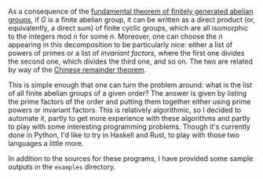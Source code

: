 As a consequence of the [fundamental theorem of finitely generated abelian groups](https://en.wikipedia.org/wiki/Finitely_generated_abelian_group), if *G* is a finite abelian group, it can be written as a direct product (or, equivalently, a direct
sum) of finite cyclic groups, which are all isomorphic to the integers mod *n* for some *n*. Moreover, one can choose
the *n* appearing in this decomposition to be particularly nice: either a list of powers of primes or a list of *invariant
factors*, where the first one divides the second one, which divides the third one, and so on. The two are related by way
of the [Chinese remainder theorem](https://en.wikipedia.org/wiki/Chinese_remainder_theorem).

This is simple enough that one can turn the problem around: what is the list of all finite abelian groups of a given order?
The answer is given by listing the prime factors of the order and putting them together either using prime powers or
invariant factors. This is relatively algorithmic, so I decided to automate it, partly to get more experience with these
algorithms and partly to play with some interesting programming problems. Though it's currently done in Python, I'd like
to try in Haskell and Rust, to play with those two languages a little more.

In addition to the sources for these programs, I have provided some sample outputs in the `examples` directory.
